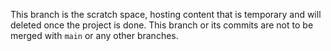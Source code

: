 This branch is the scratch space, hosting content that is temporary and will deleted once the project is done. This branch or its commits are not to be merged with `main` or any other branches.